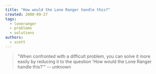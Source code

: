 ```yaml
---
title: "How would the Lone Ranger handle this?"
created: 2000-09-27
tags: 
  - loneranger
  - problems
  - solutions
authors: 
  - scott
---
```


> "When confronted with a difficult problem, you can solve it more easily by reducing it to the question 'How would the Lone Ranger handle this?'" \-- unknown
